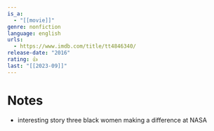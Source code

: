 ```yaml
---
is_a:
  - "[[movie]]"
genre: nonfiction
language: english
urls:
  - https://www.imdb.com/title/tt4846340/
release-date: "2016"
rating: 👍
last: "[[2023-09]]"
---
```

# Notes
- interesting story three black women making a difference at NASA
